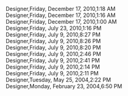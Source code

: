 ﻿Designer,Friday, December 17, 2010,1:18 AM  Designer,Friday, December 17, 2010,1:16 AM  Designer,Friday, December 17, 2010,1:00 AM  Designer,Friday, July 23, 2010,1:16 PM  Designer,Friday, July 9, 2010,8:27 PM  Designer,Friday, July 9, 2010,8:26 PM  Designer,Friday, July 9, 2010,8:20 PM  Designer,Friday, July 9, 2010,2:46 PM  Designer,Friday, July 9, 2010,2:41 PM  Designer,Friday, July 9, 2010,2:14 PM  Designer,Friday, July 9, 2010,2:11 PM  Designer,Tuesday, May 25, 2004,2:22 PM  Designer,Monday, February 23, 2004,6:50 PM